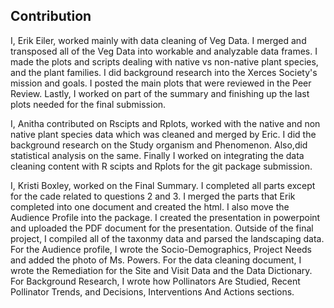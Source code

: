 ## Contribution
I, Erik Eiler, worked mainly with data cleaning of Veg Data. I merged and transposed all of the Veg Data into workable and analyzable data frames. I made the plots and scripts dealing with native vs non-native plant species, and the plant families. I did background research into the Xerces Society's mission and goals. I posted the main plots that were reviewed in the Peer Review. Lastly, I worked on part of the summary and finishing up the last plots needed for the final submission. 

I, Anitha contributed on Rscipts and Rplots, worked with the native and non native plant species data which was cleaned and merged by Eric. I did the background research on the Study organism and Phenomenon. Also,did statistical analysis on the same. Finally I worked on integrating the data cleaning content with R scipts and Rplots for the git package submission.

I, Kristi Boxley, worked on the Final Summary. I completed all parts except for the cade related to questions 2 and 3. I merged the parts that Erik completed into one document and created the html. I also move the Audience Profile into the package. I created the presentation in powerpoint and uploaded the PDF document for the presentation. Outside of the final project, I compiled all of the taxonmy data and parsed the landscaping data. For the Audience profile, I wrote the Socio-Demographics, Project Needs and added the photo of Ms. Powers. For the data cleaning document, I wrote the Remediation for the Site and Visit Data and the Data Dictionary. For Background Research, I wrote how Pollinators Are Studied, Recent Pollinator Trends, and Decisions, Interventions And Actions sections.
